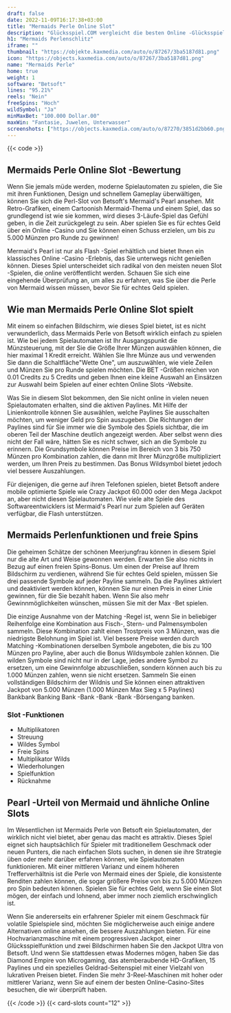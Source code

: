 ```yaml
---
draft: false
date: 2022-11-09T16:17:38+03:00
title: "Mermaids Perle Online Slot"
description: "Glücksspiel.COM vergleicht die besten Online -Glücksspiel -Sites und -spiele der Kanada.  Unabhängige Produktbewertungen und exklusive Anmeldeangebote. Jetzt spielen!"
h1: "Mermaids Perlenschlitz"
iframe: ""
thumbnail: "https://objekte.kaxmedia.com/auto/o/87267/3ba5187d81.png"
icon: "https://objects.kaxmedia.com/auto/o/87267/3ba5187d81.png"
name: "Mermaids Perle"
home: true
weight: 1
software: "Betsoft"
lines: "95.21%"
reels: "Nein"
freeSpins: "Hoch"
wildSymbol: "Ja"
minMaxBet: "100.000 Dollar.00"
maxWin: "Fantasie, Juwelen, Unterwasser"
screenshots: ["https://objects.kaxmedia.com/auto/o/87270/3851d2bb60.png"]
---
```


{{< code >}}<h2>Mermaids Perle Online Slot -Bewertung</h2><p>Wenn Sie jemals müde werden, moderne Spielautomaten zu spielen, die Sie mit ihren Funktionen, Design und schnellem Gameplay überwältigen, können Sie sich die Perl-Slot von Betsoft's Mermaid's Pearl ansehen. Mit Retro-Grafiken, einem Cartoonish Mermaid-Thema und einem Spiel, das so grundlegend ist wie sie kommen, wird dieses 3-Läufe-Spiel das Gefühl geben, in die Zeit zurückgelegt zu sein. Aber spielen Sie es für echtes Geld über ein Online -Casino und Sie können einen Schuss erzielen, um bis zu 5.000 Münzen pro Runde zu gewinnen!</p><p>Mermaid's Pearl ist nur als Flash -Spiel erhältlich und bietet Ihnen ein klassisches Online -Casino -Erlebnis, das Sie unterwegs nicht genießen können. Dieses Spiel unterscheidet sich radikal von den meisten neuen Slot -Spielen, die online veröffentlicht werden. Schauen Sie sich eine eingehende Überprüfung an, um alles zu erfahren, was Sie über die Perle von Mermaid wissen müssen, bevor Sie für echtes Geld spielen.</p><h2>Wie man Mermaids Perle Online Slot spielt</h2><p>Mit einem so einfachen Bildschirm, wie dieses Spiel bietet, ist es nicht verwunderlich, dass Mermaids Perle von Betsoft wirklich einfach zu spielen ist. Wie bei jedem Spielautomaten ist Ihr Ausgangspunkt die Münzsteuerung, mit der Sie die Größe Ihrer Münzen auswählen können, die hier maximal 1 Kredit erreicht. Wählen Sie Ihre Münze aus und verwenden Sie dann die Schaltfläche"Wette One", um auszuwählen, wie viele Zeilen und Münzen Sie pro Runde spielen möchten. Die BET -Größen reichen von 0.01 Credits zu 5 Credits und geben Ihnen eine kleine Auswahl an Einsätzen zur Auswahl beim Spielen auf einer echten Online Slots -Website.</p><p>Was Sie in diesem Slot bekommen, den Sie nicht online in vielen neuen Spielautomaten erhalten, sind die aktiven Paylines. Mit Hilfe der Linienkontrolle können Sie auswählen, welche Paylines Sie ausschalten möchten, um weniger Geld pro Spin auszugeben. Die Richtungen der Paylines sind für Sie immer wie die Symbole des Spiels sichtbar, die im oberen Teil der Maschine deutlich angezeigt werden. Aber selbst wenn dies nicht der Fall wäre, hätten Sie es nicht schwer, sich an die Symbole zu erinnern. Die Grundsymbole können Preise im Bereich von 3 bis 750 Münzen pro Kombination zahlen, die dann mit Ihrer Münzgröße multipliziert werden, um Ihren Preis zu bestimmen. Das Bonus Wildsymbol bietet jedoch viel bessere Auszahlungen.</p><p>Für diejenigen, die gerne auf ihren Telefonen spielen, bietet Betsoft andere mobile optimierte Spiele wie Crazy Jackpot 60.000 oder den Mega Jackpot an, aber nicht diesen Spielautomaten. Wie viele alte Spiele des Softwareentwicklers ist Mermaid's Pearl nur zum Spielen auf Geräten verfügbar, die Flash unterstützen.</p><h2>Mermaids Perlenfunktionen und freie Spins</h2><p>Die geheimen Schätze der schönen Meerjungfrau können in diesem Spiel nur die alte Art und Weise gewonnen werden. Erwarten Sie also nichts in Bezug auf einen freien Spins-Bonus. Um einen der Preise auf Ihrem Bildschirm zu verdienen, während Sie für echtes Geld spielen, müssen Sie drei passende Symbole auf jeder Payline sammeln. Da die Paylines aktiviert und deaktiviert werden können, können Sie nur einen Preis in einer Linie gewinnen, für die Sie bezahlt haben. Wenn Sie also mehr Gewinnmöglichkeiten wünschen, müssen Sie mit der Max -Bet spielen.</p><p>Die einzige Ausnahme von der Matching -Regel ist, wenn Sie in beliebiger Reihenfolge eine Kombination aus Fisch-, Stern- und Palmensymbolen sammeln. Diese Kombination zahlt einen Trostpreis von 3 Münzen, was die niedrigste Belohnung im Spiel ist. Viel bessere Preise werden durch Matching -Kombinationen derselben Symbole angeboten, die bis zu 100 Münzen pro Payline, aber auch die Bonus Wildsymbole zahlen können. Die wilden Symbole sind nicht nur in der Lage, jedes andere Symbol zu ersetzen, um eine Gewinnfolge abzuschließen, sondern können auch bis zu 1.000 Münzen zahlen, wenn sie nicht ersetzen. Sammeln Sie einen vollständigen Bildschirm der Wildnis und Sie können einen attraktiven Jackpot von 5.000 Münzen (1.000 Münzen Max Sieg x 5 Paylines) Bankbank Banking Bank -Bank -Bank -Bank -Börsengang banken.</p><h3>
Slot -Funktionen</h3><ul>
<li></span>
Multiplikatoren</li>
<li></span>
Streuung</li>
<li></span>
Wildes Symbol</li>
<li></span>
Freie Spins</li>
<li></span>
Multiplikator Wilds</li>
<li></span>
Wiederholungen</li>
<li></span>
Spielfunktion</li>
<li></span>
Rücknahme</li></ul><h2>Pearl -Urteil von Mermaid und ähnliche Online Slots</h2><p>Im Wesentlichen ist Mermaids Perle von Betsoft ein Spielautomaten, der wirklich nicht viel bietet, aber genau das macht es attraktiv. Dieses Spiel eignet sich hauptsächlich für Spieler mit traditionellem Geschmack oder neuen Punters, die nach einfachen Slots suchen, in denen sie ihre Strategie üben oder mehr darüber erfahren können, wie Spielautomaten funktionieren. Mit einer mittleren Varianz und einem höheren Trefferverhältnis ist die Perle von Mermaid eines der Spiele, die konsistente Renditen zahlen können, die sogar größere Preise von bis zu 5.000 Münzen pro Spin bedeuten können. Spielen Sie für echtes Geld, wenn Sie einen Slot mögen, der einfach und lohnend, aber immer noch ziemlich erschwinglich ist.</p><p>Wenn Sie andererseits ein erfahrener Spieler mit einem Geschmack für volatile Spielspiele sind, möchten Sie möglicherweise auch einige andere Alternativen online ansehen, die bessere Auszahlungen bieten. Für eine Hochvarianzmaschine mit einem progressiven Jackpot, einer Glücksspielfunktion und zwei Bildschirmen haben Sie den Jackpot Ultra von Betsoft. Und wenn Sie stattdessen etwas Modernes mögen, haben Sie das Diamond Empire von Microgaming, das atemberaubende HD-Grafiken, 15 Paylines und ein spezielles Geldrad-Seitenspiel mit einer Vielzahl von lukrativen Preisen bietet. Finden Sie mehr 3-Reel-Maschinen mit hoher oder mittlerer Varianz, wenn Sie auf einem der besten Online-Casino-Sites besuchen, die wir überprüft haben.</p>{{< /code >}}
 {{< card-slots count="12" >}}